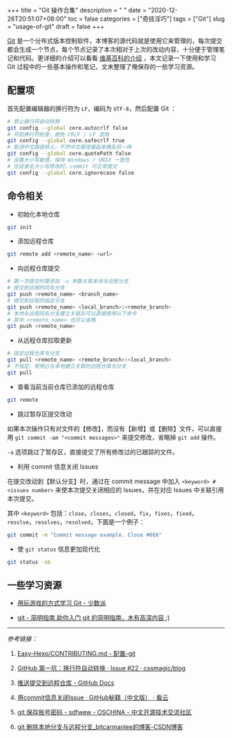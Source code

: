 +++
title = "Git 操作合集"
description = " "
date = "2020-12-26T20:51:07+08:00"
toc = false
categories = ["奇技淫巧"]
tags = ["Git"]
slug = "usage-of-git"
draft = false
+++

[Git](https://git-scm.com/) 是一个分布式版本控制软件，本博客的源代码就是使用它来管理的，每次提交都会生成一个节点，每个节点记录了本次相对于上次的改动内容，十分便于管理笔记和代码。更详细的介绍可以看看 [维基百科的介绍](https://zh.wikipedia.org/wiki/Git) ，本文记录一下使用和学习 Git 过程中的一些基本操作和笔记，文末整理了俺保存的一些学习资源。

## 配置项

首先配置编辑器的换行符为 `LF`，编码为 `UTF-8`，然后配置 Git ：

```bash
# 禁止换行符自动转换
git config --global core.autocrlf false
# 开启换行符检查，避免 CRLF / LF 混用
git config --global core.safecrlf true
# 取消中文路径转义，不然中文路径看起来像乱码一样
git config --global core.quotePath false
# 设置大小写敏感，保持 Windows / UNIX 一致性
# 在目录名大小写修改时，commit 可正常提交
git config --global core.ignorecase false
```

## 命令相关

- 初始化本地仓库

```bash
git init
```

- 添加远程仓库

```bash
git remote add <remote_name> <url>
```

- 向远程仓库提交

```bash
# 第一次提交时需添加 -u 参数关联本地与远程分支
# 提交到远程的同名分支
git push <remote_name> <branch_name>
# 提交到远程的指定分支
git push <remote_name> <local_branch>:<remote_branch>
# 本地与远程同名分支建立关联后可以直接使用以下命令
# 其中 <remote_name> 也可以省略
git push <remote_name>
```

- 从远程仓库拉取更新

```bash
# 指定远程仓库与分支
git pull <remote_name> <remote_branch>:<local_branch>
# 不指定，使用已与本地建立关联的远程仓库与分支
git pull
```

- 查看当前当前仓库已添加的远程仓库

```bash
git remote
```

- 跳过暂存区提交改动

如果本次操作只有对文件的【修改】，而没有【新增】或【删除】文件，可以直接用 `git commit -am "<commit messages>"` 来提交修改，省略掉 `git add` 操作。

`-a` 选项跳过了暂存区，直接提交了所有修改过的已跟踪的文件。

- 利用 commit 信息关闭 Issues

在提交改动到【默认分支】时，通过在 commit message 中加入 `<keyword> #<issues number>` 来使本次提交关闭相应的 Issues，并在对应 Issues 中关联引用本次提交。

其中 `<keyword>` 包括：`close`，`closes`，`closed`，`fix`，`fixes`，`fixed`，`resolve`，`resolves`，`resolved`，下面是一个例子：

```bash
git commit -m "Commit message example. Close #666"
```

- 使 `git status` 信息更加现代化

```bash
git status -sb
```

## 一些学习资源

- [用玩游戏的方式学习 Git - 少数派](https://sspai.com/post/47694)

- [git - 简明指南 助你入门 git 的简明指南，木有高深内容 ;)](http://rogerdudler.github.io/git-guide/index.zh.html)

---

*参考链接：*

1. [Easy-Hexo/CONTRIBUTING.md - 配置-git](https://github.com/EasyHexo/Easy-Hexo/blob/master/.github/CONTRIBUTING.md#%E9%85%8D%E7%BD%AE-git)

2. [GitHub 第一坑：换行符自动转换 · Issue #22 · cssmagic/blog](https://github.com/cssmagic/blog/issues/22)

3. [推送提交到远程仓库 - GitHub Docs](https://docs.github.com/cn/free-pro-team@latest/github/using-git/pushing-commits-to-a-remote-repository)

4. [用commit信息关闭Issue · GitHub秘籍（中文版） · 看云](http://static.kancloud.cn/thinkphp/github-tips/37883)

5. [git 保存账号密码 - sdfwew - OSCHINA - 中文开源技术交流社区](https://my.oschina.net/jettWang/blog/532278)

6. [git 删除本地分支与远程分支_bitcarmanlee的博客-CSDN博客](https://blog.csdn.net/bitcarmanlee/article/details/83505326)